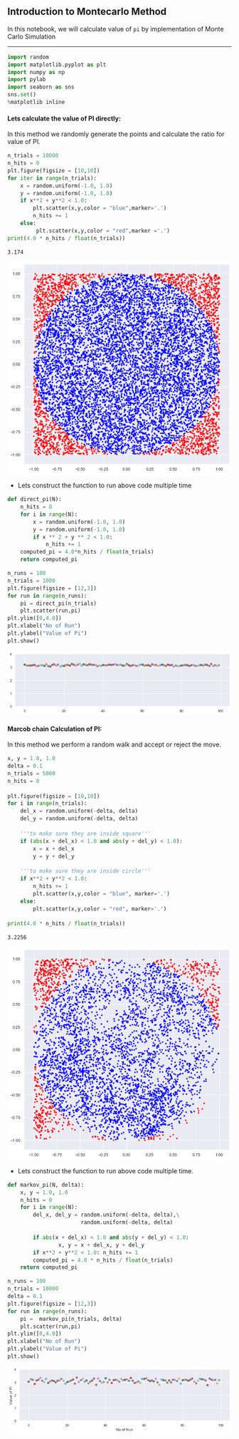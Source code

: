 ## Introduction to Montecarlo Method

In this notebook, we will calculate value of ```pi``` by implementation of Monte Carlo Simulation

------------------------


```python
import random
import matplotlib.pyplot as plt
import numpy as np
import pylab
import seaborn as sns
sns.set()
%matplotlib inline
```

#### Lets calculate the value of PI directly:
In this method we randomly generate the points and calculate the ratio for value of PI.


```python
n_trials = 10000
n_hits = 0
plt.figure(figsize = [10,10])
for iter in range(n_trials):
    x = random.uniform(-1.0, 1.0)
    y = random.uniform(-1.0, 1.0)
    if x**2 + y**2 < 1.0: 
        plt.scatter(x,y,color = "blue",marker='.')
        n_hits += 1
    else:
         plt.scatter(x,y,color = "red",marker ='.')
print(4.0 * n_hits / float(n_trials))
```

    3.174



![png](output_4_1.png)


* Lets construct the function to run above code multiple time


```python
def direct_pi(N):
    n_hits = 0
    for i in range(N):
        x = random.uniform(-1.0, 1.0)
        y = random.uniform(-1.0, 1.0)
        if x ** 2 + y ** 2 < 1.0:
            n_hits += 1
    computed_pi = 4.0*n_hits / float(n_trials)        
    return computed_pi
```


```python
n_runs = 100
n_trials = 1000
plt.figure(figsize = [12,3])
for run in range(n_runs):
    pi = direct_pi(n_trials) 
    plt.scatter(run,pi)
plt.ylim([0,4.0])
plt.xlabel("No of Run")
plt.ylabel("Value of Pi")
plt.show()
```


![png](output_7_0.png)


#### Marcob chain Calculation of PI:
In this method we perform a random walk and accept or reject the move.


```python
x, y = 1.0, 1.0
delta = 0.1
n_trials = 5000
n_hits = 0

plt.figure(figsize = [10,10])
for i in range(n_trials):
    del_x = random.uniform(-delta, delta)
    del_y = random.uniform(-delta, delta)
    
    '''to make sure they are inside square'''
    if (abs(x + del_x) < 1.0 and abs(y + del_y) < 1.0):
        x = x + del_x
        y = y + del_y
        
    '''to make sure they are inside circle'''
    if x**2 + y**2 < 1.0:
        n_hits += 1  
        plt.scatter(x,y,color = "blue", marker='.')
    else:
        plt.scatter(x,y,color = "red", marker='.')
        
print(4.0 * n_hits / float(n_trials))
```

    3.2256



![png](output_9_1.png)


* Lets construct the function to run above code multiple time.


```python
def markov_pi(N, delta): 
    x, y = 1.0, 1.0
    n_hits = 0
    for i in range(N):
        del_x, del_y = random.uniform(-delta, delta),\
                       random.uniform(-delta, delta)
        
        if abs(x + del_x) < 1.0 and abs(y + del_y) < 1.0:
                x, y = x + del_x, y + del_y
        if x**2 + y**2 < 1.0: n_hits += 1
        computed_pi = 4.0 * n_hits / float(n_trials)    
    return computed_pi
```


```python
n_runs = 100
n_trials = 10000
delta = 0.1
plt.figure(figsize = [12,3])
for run in range(n_runs):
    pi =  markov_pi(n_trials, delta)
    plt.scatter(run,pi)
plt.ylim([0,4.0])
plt.xlabel("No of Run")
plt.ylabel("Value of Pi")
plt.show()
```


![png](output_12_0.png)

